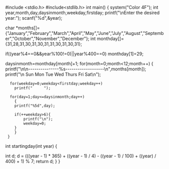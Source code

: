 #include <stdio.h>
#include<stdlib.h>
int main()
{
   system("Color 4F");
   int year,month,day,daysinmonth,weekday,firstday;
   printf("\nEnter the desired year:");
   scanf("%d",&year);

   char *months[]={"January","February","March","April","May","June","July","August","September","October","November","December"};
   int monthday[]={31,28,31,30,31,30,31,31,30,31,30,31};

   if((year%4==0&&year%100!=0)||year%400==0)
       monthday[1]=29;

daysinmonth=monthday[month]+1;
   for(month=0;month<12;month++)
    {
      printf("\n\n---------------%s-------------------\n",months[month]);
      printf("\n  Sun  Mon  Tue  Wed  Thurs  Fri  Sat\n");

      for(weekday=0;weekday<firstday;weekday++)
        printf("     ");

      for(day=1;day<=daysinmonth;day++)
        {
        printf("%5d",day);

        if(++weekday>6){
            printf("\n");
            weekday=0;
        }
        }
     }
int startingday(int year)
{

  int d;
  d = (((year - 1) * 365) + ((year - 1) / 4) - ((year - 1) / 100) + ((year) / 400) + 1) % 7;
  return d;
}
}

